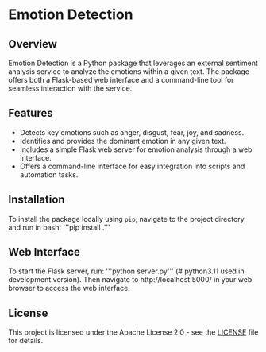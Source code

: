 # Emotion Detection

## Overview

Emotion Detection is a Python package that leverages an external sentiment analysis service to analyze the emotions within a given text. The package offers both a Flask-based web interface and a command-line tool for seamless interaction with the service.

## Features

- Detects key emotions such as anger, disgust, fear, joy, and sadness.
- Identifies and provides the dominant emotion in any given text.
- Includes a simple Flask web server for emotion analysis through a web interface.
- Offers a command-line interface for easy integration into scripts and automation tasks.

## Installation

To install the package locally using `pip`, navigate to the project directory and run in bash: '''pip install .'''

## Web Interface

To start the Flask server, run: '''python server.py'''      (# python3.11 used in development version). 
Then navigate to http://localhost:5000/ in your web browser to access the web interface.

## License

This project is licensed under the Apache License 2.0 - see the [LICENSE](LICENSE) file for details.
